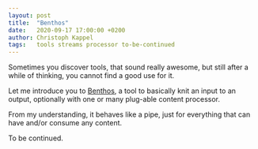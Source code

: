 ```yaml
---
layout: post
title:  "Benthos"
date:   2020-09-17 17:00:00 +0200
author: Christoph Kappel
tags:   tools streams processor to-be-continued
---
```

Sometimes you discover tools, that sound really awesome, but still
after a while of thinking, you cannot find a good use for it.

Let me introduce you to [Benthos](https://www.benthos.dev/), a tool
to basically knit an input to an output, optionally with one or many
plug-able content processor.

From my understanding, it behaves like a pipe, just for everything that
can have and/or consume any content.

To be continued.
